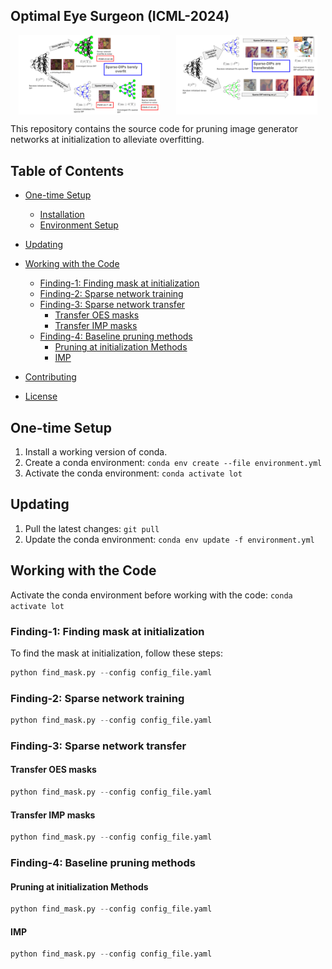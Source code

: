 ## Optimal Eye Surgeon (ICML-2024)

<div style="display: flex; justify-content: space-around;">
    <img src="paper_figures/flow.svg" alt="Flow Diagram" style="width: 45%;"/>
    <img src="paper_figures/transfer.svg" alt="Transfer Diagram" style="width: 45%;"/>
</div>

This repository contains the source code for pruning image generator networks at initialization to alleviate overfitting.


## Table of Contents
- [One-time Setup](#one-time-setup)
  - [Installation](#installation)
  - [Environment Setup](#environment-setup)
- [Updating](#updating)

- [Working with the Code](#working-with-the-code)
  - [Finding-1: Finding mask at initialization](#finding-1-finding-mask-at-initialization)
  - [Finding-2: Sparse network training](#finding-2-sparse-network-training)
  - [Finding-3: Sparse network transfer](#finding-3-sparse-network-transfer)
    - [Transfer OES masks](#transfer-oes-masks)
    - [Transfer IMP masks](#transfer-imp-masks)
  - [Finding-4: Baseline pruning methods](#finding-4-baseline-pruning-methods)
    - [Pruning at initialization Methods](#pruning-at-initialization-methods)
    - [IMP](#imp)


- [Contributing](#contributing)
- [License](#license)


## One-time Setup
1. Install a working version of conda.
2. Create a conda environment: `conda env create --file environment.yml`
3. Activate the conda environment: `conda activate lot`

## Updating
1. Pull the latest changes: `git pull`
2. Update the conda environment: `conda env update -f environment.yml`

## Working with the Code
Activate the conda environment before working with the code: `conda activate lot`

### Finding-1: Finding mask at initialization
To find the mask at initialization, follow these steps:
```python
python find_mask.py --config config_file.yaml
```

### Finding-2: Sparse network training
```python
python find_mask.py --config config_file.yaml
```


### Finding-3: Sparse network transfer
####  Transfer OES masks
```python
python find_mask.py --config config_file.yaml
```

####  Transfer IMP masks
```python
python find_mask.py --config config_file.yaml
```

### Finding-4: Baseline pruning methods
#### Pruning at initialization Methods
```python
python find_mask.py --config config_file.yaml
```

#### IMP
```python
python find_mask.py --config config_file.yaml
```
